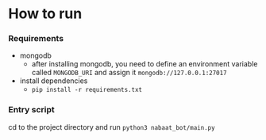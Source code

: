# How to run  
### Requirements  
- mongodb  
  - after installing mongodb, you need to define an environment variable called `MONGODB_URI` and assign it `mongodb://127.0.0.1:27017`  
- install dependencies  
  - `pip install -r requirements.txt`  
### Entry script
cd to the project directory and run `python3 nabaat_bot/main.py`